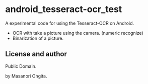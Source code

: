 # android_tesseract-ocr_test
A experimental code for using the Tesseract-OCR on Android.

* OCR with take a picture using the camera. (numeric recognize)
* Binarization of a picture.

## License and author
Public Domain.

by Masanori Ohgita.
